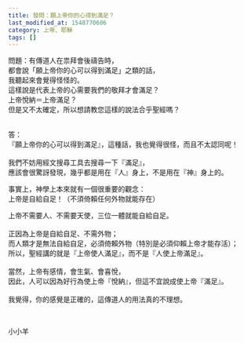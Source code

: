 ```yaml
---
title: 發問：願上帝你的心得到滿足？
last_modified_at: 1548770606
category: 上帝、耶穌
tags: []
---
```


<p>問題：有傳道人在祟拜會後禱告時，<br/>
都會說「願上帝你的心可以得到滿足」之類的話，<br/>
我聽起來會覺得怪怪的。<br/>
這樣說是代表上帝的心需要我們的敬拜才會滿足？<br/>
上帝悅納＝上帝滿足？<br/>
但是又不太確定，所以想請教您這樣的說法合乎聖經嗎？</p>
<p><br/>
答：<br/>
『願上帝你的心可以得到滿足』，這種話，我也覺得很怪，而且不太認同呢！<br/>
 <br/>
我們不妨用經文搜尋工具去搜尋一下『滿足』，<br/>
應該會很驚訝發現，幾乎都是用在『人』身上，不是用在『神』身上的。</p>
<p>事實上，神學上本來就有一個很重要的觀念：<br/>
上帝是自給自足！（不須倚賴任何外物就能存在）</p>
<p>上帝不需要人、不需要天使，三位一體就能自給自足。<br/>
 <br/>
正因為上帝是自給自足、不需外物；<br/>
而人類才是無法自給自足，必須倚賴外物（特別是必須仰賴上帝才能存活）；<br/>
所以，聖經講的就是『上帝使人滿足』，而不是『人使上帝滿足』。<br/>
 <br/>
當然，上帝有感情，會生氣、會喜悅，<br/>
因此，人可以因為好行為使上帝『悅納』，但這不宜說成使上帝『滿足』。<br/>
 <br/>
我覺得，你的感覺是正確的，這傳道人的用法真的不理想。</p>
<p> </p>
<p>小小羊</p>
